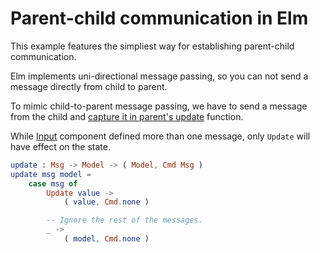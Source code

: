 # Parent-child communication in Elm

This example features the simpliest way for establishing parent-child communication.

Elm implements uni-directional message passing,
so you can not send a message directly from child to parent.

To mimic child-to-parent message passing, we have to send a message from the
child and [capture it in parent's update](Main.elm#L61) function.

While [Input](Input.elm#L21) component defined more than one message, only `Update`
will have effect on the state.

```elm
update : Msg -> Model -> ( Model, Cmd Msg )
update msg model =
    case msg of
        Update value ->
            ( value, Cmd.none )

        -- Ignore the rest of the messages.
        _ ->
            ( model, Cmd.none )
```
